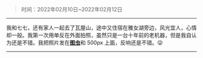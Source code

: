 > 时间：2022年02月10日~2022年02月12日

* * *

我和七七，还有家人一起去了瓦屋山，途中又住宿在雅女湖旁边，风光宜人，心情却一般。我第一次用单反在外面拍照，虽然只是一台十年前的老机器，但是我自认为还是不错。我把照片发在[**图虫**][1]和 500px 上面，反响还是不错。😜

* * *

<img decoding="async" src="https://img.oceanum.top/22-02-11%20140.jpg!small#vwid=1024&#038;vhei=1536" alt="" title="" />  
<img decoding="async" src="https://img.oceanum.top/22-02-11%20149.jpg!small#vwid=529&#038;vhei=720" alt="" title="" />  
<img decoding="async" src="https://img.oceanum.top/22-02-12%204.jpg!small#vwid=1080&#038;vhei=720" alt="" title="" />  
<img decoding="async" src="https://img.oceanum.top/22-02-12%202.jpg!small#vwid=1024&#038;vhei=1536" alt="" title="" />

 [1]: https://tuchong.com/16012130/108839783/
<!-- ##{"timestamp":1645146761}## -->